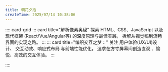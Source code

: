 ```yaml
---
title: 朝花夕拾
createTime: 2025/07/14 10:38:06
---
```


:::: card-grid
  ::: card title="解析像素奥秘"
     探索 HTML、CSS、JavaScript 
     以及现代框架 (React/Vue/Angular等) 
     的深度原理与最佳实践，
     拆解从视觉稿到流畅界面的实现之路。
  :::
  ::: card title="编织交互之梦："
      关注 用户体验(UX/UI)设计、
      交互动效、响应式布局
      与前端性能优化，
      追求在方寸屏幕间创造直观
      、愉悦、高效的交互体验。
  :::
  
::::
